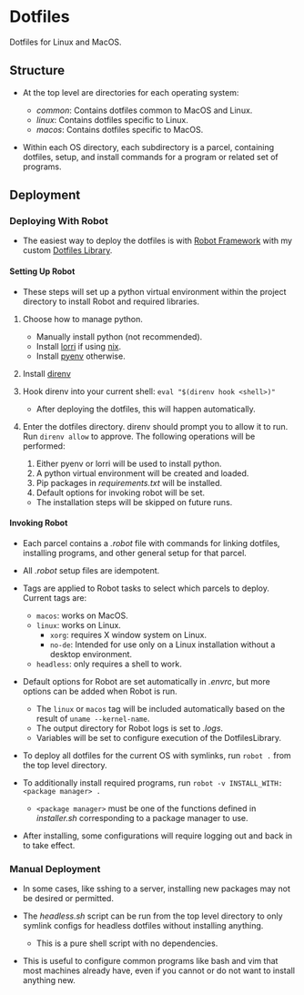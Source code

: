 # Dotfiles

Dotfiles for Linux and MacOS.

## Structure

- At the top level are directories for each operating system:
    - *common*: Contains dotfiles common to MacOS and Linux.
    - *linux*: Contains dotfiles specific to Linux.
    - *macos*: Contains dotfiles specific to MacOS.

- Within each OS directory, each subdirectory is a parcel, containing dotfiles, setup, and install commands for a program or related set of programs.

## Deployment

### Deploying With Robot

- The easiest way to deploy the dotfiles is with [Robot Framework](https://robotframework.org) with my custom [Dotfiles Library](https://github.com/errose28/DotfilesLibrary).

#### Setting Up Robot

- These steps will set up a python virtual environment within the project directory to install Robot and required libraries.

1. Choose how to manage python.
    - Manually install python (not recommended).
    - Install [lorri](https://github.com/target/lorri) if using [nix](https://nixos.org/manual/nix/stable/).
    - Install [pyenv](https://github.com/pyenv/pyenv) otherwise.

2. Install [direnv](https://direnv.net/)

3. Hook direnv into your current shell: `eval "$(direnv hook <shell>)"`
    - After deploying the dotfiles, this will happen automatically.

4. Enter the dotfiles directory. direnv should prompt you to allow it to run. Run `direnv allow` to approve. The following operations will be performed:
    1. Either pyenv or lorri will be used to install python.
    2. A python virtual environment will be created and loaded.
    3. Pip packages in *requirements.txt* will be installed.
    4. Default options for invoking robot will be set.

    - The installation steps will be skipped on future runs.

#### Invoking Robot

- Each parcel contains a *.robot* file with commands for linking dotfiles, installing programs, and other general setup for that parcel.

- All *.robot* setup files are idempotent.

- Tags are applied to Robot tasks to select which parcels to deploy. Current tags are:
    - `macos`: works on MacOS.
    - `linux`: works on Linux.
        - `xorg`: requires X window system on Linux.
        - `no-de`: Intended for use only on a Linux installation without a desktop environment.
    - `headless`: only requires a shell to work.

- Default options for Robot are set automatically in *.envrc*, but more options can be added when Robot is run.
    - The `linux` or `macos` tag will be included automatically based on the result of `uname --kernel-name`.
    - The output directory for Robot logs is set to *.logs*.
    - Variables will be set to configure execution of the DotfilesLibrary.

- To deploy all dotfiles for the current OS with symlinks, run `robot .` from the top level directory.

- To additionally install required programs, run `robot -v INSTALL_WITH:<package manager> .`
    - `<package manager>` must be one of the functions defined in *installer.sh* corresponding to a package manager to use.

- After installing, some configurations will require logging out and back in to take effect.

### Manual Deployment

- In some cases, like sshing to a server, installing new packages may not be desired or permitted.

- The *headless.sh* script can be run from the top level directory to only symlink configs for headless dotfiles without installing anything.
    - This is a pure shell script with no dependencies.

- This is useful to configure common programs like bash and vim that most machines already have, even if you cannot or do not want to install anything new.
